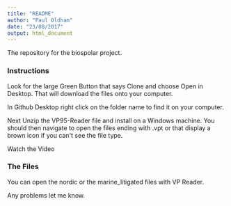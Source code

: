 ```yaml
---
title: "README"
author: "Paul Oldham"
date: "23/08/2017"
output: html_document
---
```


The repository for the biospolar project. 

### Instructions

Look for the large Green Button that says Clone and choose Open in Desktop. That will download the files onto your computer. 

In Github Desktop right click on the folder name to find it on your computer. 

Next Unzip the VP95-Reader file and install on a Windows machine. You should then navigate to open the files ending with .vpt or that display a brown icon if you can't see the file type. 

Watch the Video

### The Files

You can open the nordic or the marine_litigated files with VP Reader. 

Any problems let me know. 
